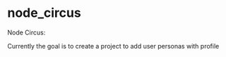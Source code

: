 # node_circus
Node Circus:

Currently the goal is to create a project to add user personas with profile
